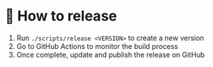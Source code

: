 # 🚀 How to release

1. Run `./scripts/release <VERSION>` to create a new version
2. Go to GitHub Actions to monitor the build process
3. Once complete, update and publish the release on GitHub

